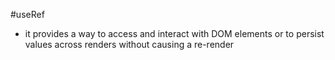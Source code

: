 #useRef
 - it provides a way to access and interact with DOM elements or to persist values across renders without causing a re-render